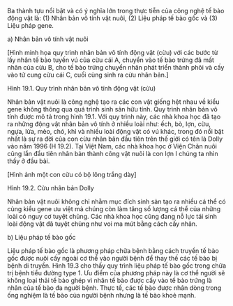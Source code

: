Ba thành tựu nổi bật và có ý nghĩa lớn trong thực tiễn của công nghệ tế bào động vật là:
(1) Nhân bản vô tính vật nuôi, (2) Liệu pháp tế bào gốc và (3) Liệu pháp gene.

a) Nhân bản vô tính vật nuôi

[Hình minh họa quy trình nhân bản vô tính động vật (cừu) với các bước từ lấy nhân tế bào tuyến vú của cừu cái A, chuyển vào tế bào trứng đã mất nhân của cừu B, cho tế bào trứng chuyển nhân phát triển thành phôi và cấy vào tử cung cừu cái C, cuối cùng sinh ra cừu nhân bản.]

Hình 19.1. Quy trình nhân bản vô tính động vật (cừu)

Nhân bản vật nuôi là công nghệ tạo ra các con vật giống hệt nhau về kiểu gene không thông qua quá trình sinh sản hữu tính. Quy trình nhân bản vô tính được mô tả trong hình 19.1. Với quy trình này, các nhà khoa học đã tạo ra những động vật nhân bản vô tính ở nhiều loài như: ếch, bò, lợn, cừu, ngựa, lừa, mèo, chó, khỉ và nhiều loài động vật có vú khác, trong đó nổi bật nhất là sự ra đời của con cừu nhân bản đầu tiên trên thế giới có tên là Dolly vào năm 1996 (H 19.2). Tại Việt Nam, các nhà khoa học ở Viện Chăn nuôi cũng lần đầu tiên nhân bản thành công vật nuôi là con lợn I chúng ta nhìn thấy ở đầu bài.

[Hình ảnh một con cừu có bộ lông trắng dày]

Hình 19.2. Cừu nhân bản Dolly

Nhân bản vật nuôi không chỉ nhằm mục đích sinh sản tạo ra nhiều cá thể có cùng kiểu gene ưu việt mà chúng còn làm tăng số lượng cá thể của những loài có nguy cơ tuyệt chủng. Các nhà khoa học cũng đang nỗ lực tái sinh loài động vật đã tuyệt chủng như voi ma mút bằng cách cấy nhân.

b) Liệu pháp tế bào gốc

Liệu pháp tế bào gốc là phương pháp chữa bệnh bằng cách truyền tế bào gốc được nuôi cấy ngoài cơ thể vào người bệnh để thay thế các tế bào bị bệnh di truyền. Hình 19.3 cho thấy quy trình liệu pháp tế bào gốc trong chữa trị bệnh tiểu đường type 1. Ưu điểm của phương pháp này là cơ thể người sẽ không loại thải tế bào ghép vì nhân tế bào được cấy vào tế bào trứng là nhân của tế bào đa người bệnh. Thực tế, các tế bào được nhân dòng trong ống nghiệm là tế bào của người bệnh nhưng là tế bào khoẻ mạnh.